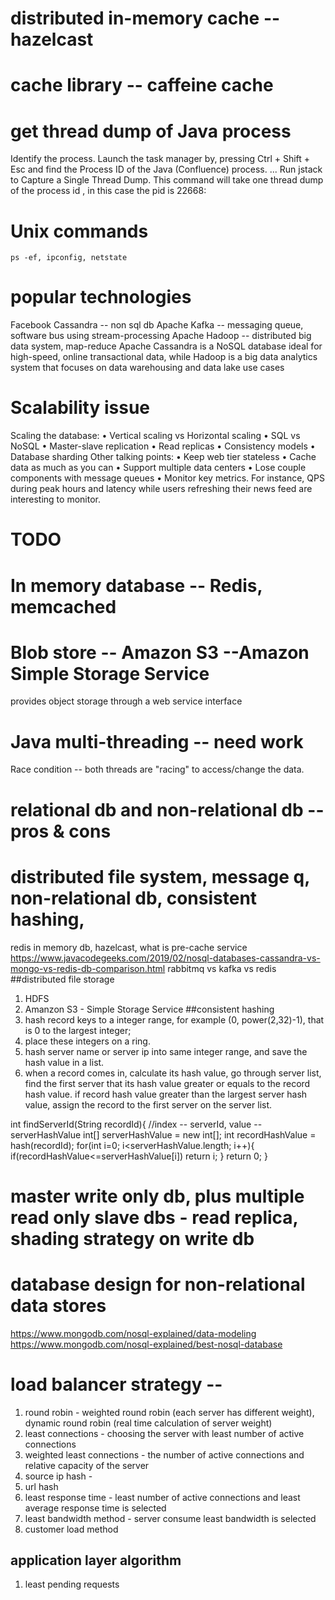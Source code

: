 
# distributed in-memory cache -- hazelcast

# cache library -- caffeine cache

# get thread dump of Java process
Identify the process. Launch the task manager by, pressing Ctrl + Shift + Esc and find the Process ID of the Java (Confluence) process. ...
Run jstack <pid> to Capture a Single Thread Dump. This command will take one thread dump of the process id <pid>, in this case the pid is 22668:

# Unix commands
    ps -ef, ipconfig, netstate
    

# popular technologies
  Facebook Cassandra -- non sql db
  Apache Kafka -- messaging queue, software bus using stream-processing
  Apache Hadoop -- distributed big data system, map-reduce
  Apache Cassandra is a NoSQL database ideal for high-speed, online transactional data, 
  while Hadoop is a big data analytics system that focuses on data warehousing and data lake use cases
  


 
# Scalability issue
Scaling the database: 
• Vertical scaling vs Horizontal scaling 
• SQL vs NoSQL 
• Master-slave replication 
• Read replicas 
• Consistency models 
• Database sharding 
Other talking points: 
• Keep web tier stateless 
• Cache data as much as you can 
• Support multiple data centers 
• Lose couple components with message queues 
• Monitor key metrics. For instance, QPS during peak hours and latency while users 
refreshing their news feed are interesting to monitor.


# TODO   

# In memory database -- Redis, memcached

# Blob store -- Amazon S3 --Amazon Simple Storage Service
 provides object storage through a web service interface
 
# Java multi-threading -- need work

Race condition -- both threads are "racing" to access/change the data.

# relational db and non-relational db -- pros & cons

# distributed file system, message q, non-relational db, consistent hashing, 
redis in memory db, hazelcast, what is pre-cache service
https://www.javacodegeeks.com/2019/02/nosql-databases-cassandra-vs-mongo-vs-redis-db-comparison.html
rabbitmq vs kafka vs redis
##distributed file storage
1. HDFS
2. Amanzon S3 - Simple Storage Service
##consistent hashing
1. hash record keys to a integer range, for example (0, power(2,32)-1), that is 0 to the largest integer;
2. place these integers on a ring.
3. hash server name or server ip into same integer range, and save the hash value in a list.
4. when a record comes in, calculate its hash value, 
go through server list, find the first server that its hash value 
greater or equals to the record hash value. 
if record hash value greater than the largest server hash value, 
assign the record to the first server on the server list.

int findServerId(String recordId){
    //index -- serverId, value -- serverHashValue
    int[] serverHashValue = new int[];
    int recordHashValue = hash(recordId);
    for(int i=0; i<serverHashValue.length; i++){
        if(recordHashValue<=serverHashValue[i])
            return i;
    }
    return 0;
}

# master write only db, plus multiple read only slave dbs - read replica, shading strategy on write db


# database design for non-relational data stores 
https://www.mongodb.com/nosql-explained/data-modeling
https://www.mongodb.com/nosql-explained/best-nosql-database

# load balancer strategy -- 
 1. round robin - weighted round robin (each server has different weight), dynamic round robin (real time calculation of server weight)
 2. least connections - choosing the server with least number of active connections
 3. weighted least connections - the number of active connections and relative capacity of the server
 4. source ip hash - 
 5. url hash
 6. least response time - least number of active connections and least average response time is selected
 7. least bandwidth method - server consume least bandwidth is selected
 8. customer load method
## application layer algorithm
 1. least pending requests
  
 
 
